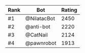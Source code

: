 Rank|Bot|Rating
---|---|---
#1|@NilatacBot|2450
#2|@anti-bot|2220
#3|@CatNail|2124
#4|@pawnrobot|1913
